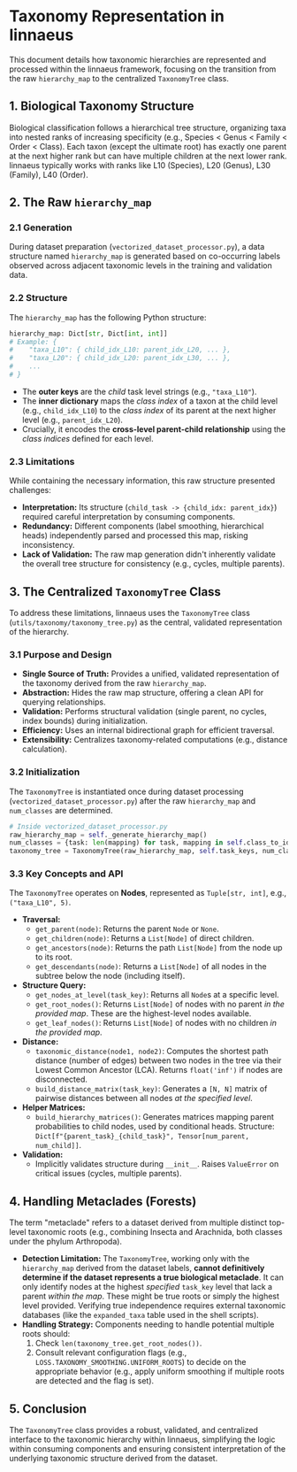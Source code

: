 # Taxonomy Representation in linnaeus

This document details how taxonomic hierarchies are represented and processed within the linnaeus framework, focusing on the transition from the raw `hierarchy_map` to the centralized `TaxonomyTree` class.

## 1. Biological Taxonomy Structure

Biological classification follows a hierarchical tree structure, organizing taxa into nested ranks of increasing specificity (e.g., Species < Genus < Family < Order < Class). Each taxon (except the ultimate root) has exactly one parent at the next higher rank but can have multiple children at the next lower rank. linnaeus typically works with ranks like L10 (Species), L20 (Genus), L30 (Family), L40 (Order).

## 2. The Raw `hierarchy_map`

### 2.1 Generation

During dataset preparation (`vectorized_dataset_processor.py`), a data structure named `hierarchy_map` is generated based on co-occurring labels observed across adjacent taxonomic levels in the training and validation data.

### 2.2 Structure

The `hierarchy_map` has the following Python structure:

```python
hierarchy_map: Dict[str, Dict[int, int]]
# Example: {
#    "taxa_L10": { child_idx_L10: parent_idx_L20, ... },
#    "taxa_L20": { child_idx_L20: parent_idx_L30, ... },
#    ...
# }
```

-   The **outer keys** are the *child* task level strings (e.g., `"taxa_L10"`).
-   The **inner dictionary** maps the *class index* of a taxon at the child level (e.g., `child_idx_L10`) to the *class index* of its parent at the next higher level (e.g., `parent_idx_L20`).
-   Crucially, it encodes the **cross-level parent-child relationship** using the *class indices* defined for each level.

### 2.3 Limitations

While containing the necessary information, this raw structure presented challenges:

-   **Interpretation:** Its structure (`child_task -> {child_idx: parent_idx}`) required careful interpretation by consuming components.
-   **Redundancy:** Different components (label smoothing, hierarchical heads) independently parsed and processed this map, risking inconsistency.
-   **Lack of Validation:** The raw map generation didn't inherently validate the overall tree structure for consistency (e.g., cycles, multiple parents).

## 3. The Centralized `TaxonomyTree` Class

To address these limitations, linnaeus uses the `TaxonomyTree` class (`utils/taxonomy/taxonomy_tree.py`) as the central, validated representation of the hierarchy.

### 3.1 Purpose and Design

-   **Single Source of Truth:** Provides a unified, validated representation of the taxonomy derived from the raw `hierarchy_map`.
-   **Abstraction:** Hides the raw map structure, offering a clean API for querying relationships.
-   **Validation:** Performs structural validation (single parent, no cycles, index bounds) during initialization.
-   **Efficiency:** Uses an internal bidirectional graph for efficient traversal.
-   **Extensibility:** Centralizes taxonomy-related computations (e.g., distance calculation).

### 3.2 Initialization

The `TaxonomyTree` is instantiated once during dataset processing (`vectorized_dataset_processor.py`) after the raw `hierarchy_map` and `num_classes` are determined.

```python
# Inside vectorized_dataset_processor.py
raw_hierarchy_map = self._generate_hierarchy_map()
num_classes = {task: len(mapping) for task, mapping in self.class_to_idx.items()}
taxonomy_tree = TaxonomyTree(raw_hierarchy_map, self.task_keys, num_classes)
```

### 3.3 Key Concepts and API

The `TaxonomyTree` operates on **Nodes**, represented as `Tuple[str, int]`, e.g., `("taxa_L10", 5)`.

-   **Traversal:**
    -   `get_parent(node)`: Returns the parent `Node` or `None`.
    -   `get_children(node)`: Returns a `List[Node]` of direct children.
    -   `get_ancestors(node)`: Returns the path `List[Node]` from the node up to its root.
    -   `get_descendants(node)`: Returns a `List[Node]` of all nodes in the subtree below the node (including itself).
-   **Structure Query:**
    -   `get_nodes_at_level(task_key)`: Returns all `Node`s at a specific level.
    -   `get_root_nodes()`: Returns `List[Node]` of nodes with no parent *in the provided map*. These are the highest-level nodes available.
    -   `get_leaf_nodes()`: Returns `List[Node]` of nodes with no children *in the provided map*.
-   **Distance:**
    -   `taxonomic_distance(node1, node2)`: Computes the shortest path distance (number of edges) between two nodes in the tree via their Lowest Common Ancestor (LCA). Returns `float('inf')` if nodes are disconnected.
    -   `build_distance_matrix(task_key)`: Generates a `[N, N]` matrix of pairwise distances between all nodes *at the specified level*.
-   **Helper Matrices:**
    -   `build_hierarchy_matrices()`: Generates matrices mapping parent probabilities to child nodes, used by conditional heads. Structure: `Dict[f"{parent_task}_{child_task}", Tensor[num_parent, num_child]]`.
-   **Validation:**
    -   Implicitly validates structure during `__init__`. Raises `ValueError` on critical issues (cycles, multiple parents).

## 4. Handling Metaclades (Forests)

The term "metaclade" refers to a dataset derived from multiple distinct top-level taxonomic roots (e.g., combining Insecta and Arachnida, both classes under the phylum Arthropoda).

-   **Detection Limitation:** The `TaxonomyTree`, working only with the `hierarchy_map` derived from the dataset labels, **cannot definitively determine if the dataset represents a true biological metaclade**. It can only identify nodes at the highest *specified* `task_key` level that lack a parent *within the map*. These might be true roots or simply the highest level provided. Verifying true independence requires external taxonomic databases (like the `expanded_taxa` table used in the shell scripts).
-   **Handling Strategy:** Components needing to handle potential multiple roots should:
    1.  Check `len(taxonomy_tree.get_root_nodes())`.
    2.  Consult relevant configuration flags (e.g., `LOSS.TAXONOMY_SMOOTHING.UNIFORM_ROOTS`) to decide on the appropriate behavior (e.g., apply uniform smoothing if multiple roots are detected and the flag is set).

## 5. Conclusion

The `TaxonomyTree` class provides a robust, validated, and centralized interface to the taxonomic hierarchy within linnaeus, simplifying the logic within consuming components and ensuring consistent interpretation of the underlying taxonomic structure derived from the dataset.